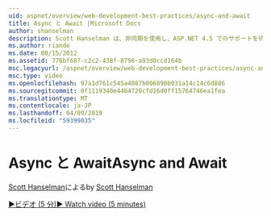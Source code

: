 ```yaml
---
uid: aspnet/overview/web-development-best-practices/async-and-await
title: Async と Await |Microsoft Docs
author: shanselman
description: Scott Hanselman は、非同期を使用し、ASP.NET 4.5 でのサポートを待機する方法を示します。
ms.author: riande
ms.date: 08/15/2012
ms.assetid: 776bf687-c2c2-438f-8796-a93d0ccd164b
msc.legacyurl: /aspnet/overview/web-development-best-practices/async-and-await
msc.type: video
ms.openlocfilehash: 97a1d761c545a4087b006890b031a14c14c6d886
ms.sourcegitcommit: 0f1119340e4464720cfd16d0ff15764746ea1fea
ms.translationtype: MT
ms.contentlocale: ja-JP
ms.lasthandoff: 04/09/2019
ms.locfileid: "59399035"
---
```

# <a name="async-and-await"></a><span data-ttu-id="11f12-103">Async と Await</span><span class="sxs-lookup"><span data-stu-id="11f12-103">Async and Await</span></span>

<span data-ttu-id="11f12-104">[Scott Hanselman](https://github.com/shanselman)による</span><span class="sxs-lookup"><span data-stu-id="11f12-104">by [Scott Hanselman](https://github.com/shanselman)</span></span>

[<span data-ttu-id="11f12-105">&#9654;ビデオ (5 分)</span><span class="sxs-lookup"><span data-stu-id="11f12-105">&#9654; Watch video (5 minutes)</span></span>](https://channel9.msdn.com/Blogs/ASP-NET-Site-Videos/async-and-await)

